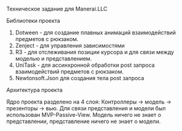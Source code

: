 Техническое задание для Manerai.LLC

Библиотеки проекта

1) Dotween - для создание плавных анимаций взаимодействий предметов с рюкзаком.
2) Zenject - для управления зависимостями
3) R3 - для отслеживания позиции курсора и для связи между моделью и представлением.
4) UniTask - для ассинхронной обработки post запроса взаимодействий предметов с рюкзаком.
5) Newtonsoft.Json для создания тела post запроса

Архитектура проекта

Ядро проекта разделено на 4 слоя: Контроллеры -> модель -> презенторы -> вью.
Для связи представления и модели был использован MVP-Passive-View.
Модель ничего не знает о представлении, представление ничего не знает о модели.
